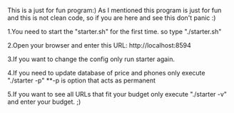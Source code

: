 This is a just for fun program:) As I mentioned this program is just for fun and this is not clean code, so if you are here and see this don't panic :)

1.You need to start the "starter.sh" for the first time. so type "./starter.sh"

2.Open your browser and enter this URL: http://localhost:8594

3.If you want to change the config only run starter again.

4.If you need to update database of price and phones only execute "./starter -p" **-p is option that acts as permanent

5.If you want to see all URLs that fit your budget only execute "./starter -v" and enter your budget. ;)